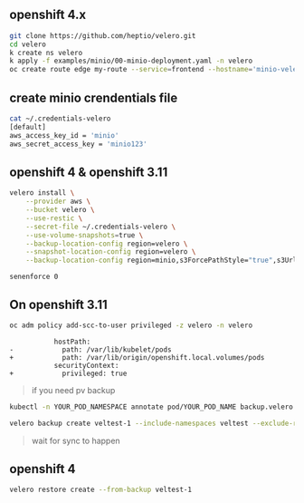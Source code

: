 ## openshift 4.x
```sh
git clone https://github.com/heptio/velero.git
cd velero
k create ns velero
k apply -f examples/minio/00-minio-deployment.yaml -n velero
oc create route edge my-route --service=frontend --hostname='minio-velero.apps.example'
```

## create minio crendentials file

```sh
cat ~/.credentials-velero
[default]
aws_access_key_id = 'minio'
aws_secret_access_key = 'minio123'
```


## openshift 4 & openshift 3.11  
```sh
velero install \
    --provider aws \
    --bucket velero \
    --use-restic \
    --secret-file ~/.credentials-velero \
    --use-volume-snapshots=true \
    --backup-location-config region=velero \
    --snapshot-location-config region=velero \
    --backup-location-config region=minio,s3ForcePathStyle="true",s3Url=http://minio-velero.apps.example
```
```
senenforce 0
```

## On openshift 3.11  
```sh
oc adm policy add-scc-to-user privileged -z velero -n velero
```
```
           hostPath:
-            path: /var/lib/kubelet/pods
+            path: /var/lib/origin/openshift.local.volumes/pods
           securityContext:
+            privileged: true
```
> if you need pv backup
```sh
kubectl -n YOUR_POD_NAMESPACE annotate pod/YOUR_POD_NAME backup.velero.io/backup-volumes=YOUR_VOLUME_NAME_1,YOUR_VOLUME_NAME_2,...
```

```sh
velero backup create veltest-1 --include-namespaces veltest --exclude-resources='storageclasses.storage.k8s.io,replicasets.apps,replicasets.extensions'  --snapshot-volumes=true
```

> wait for sync to happen

## openshift 4
```sh
velero restore create --from-backup veltest-1
```

